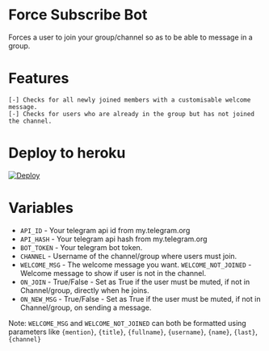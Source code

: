 # Force Subscribe Bot
Forces a user to join your group/channel so as to be able to message in a group.

# Features
```
[-] Checks for all newly joined members with a customisable welcome message.
[-] Checks for users who are already in the group but has not joined the channel.
```
# Deploy to heroku
[![Deploy](https://www.herokucdn.com/deploy/button.svg)](https://heroku.com/deploy)

# Variables
- `API_ID` - Your telegram api id from my.telegram.org
- `API_HASH` - Your telegram api hash from my.telegram.org
- `BOT_TOKEN` - Your telegram bot token.
- `CHANNEL` - Username of the channel/group where users must join.
- `WELCOME_MSG` - The welcome message you want.
`WELCOME_NOT_JOINED` - Welcome message to show if user is not in the channel.
- `ON_JOIN` - True/False - Set as True if the user must be muted, if not in Channel/group, directly when he joins.
- `ON_NEW_MSG` - True/False - Set as True if the user must be muted, if not in Channel/group, on sending a message.

Note: `WELCOME_MSG` and `WELCOME_NOT_JOINED` can both be formatted using parameters like `{mention}`, `{title}`, `{fullname}`, `{username}`, `{name}`, `{last}`, `{channel}`
